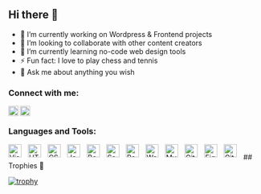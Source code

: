 ## Hi there 👋

- 🔭 I’m currently working on Wordpress & Frontend projects
- 👯 I’m looking to collaborate with other content creators
- 🌱 I’m currently learning no-code web design tools
- ⚡ Fun fact: I love to play chess  and tennis
- 💬 Ask me about anything you wish

### Connect with me:
[<img align="left" alt=" Instagram" width="20px" src="https://camo.githubusercontent.com/81d4e35dffabab3115dab75ffe03267aabb0753445682151944062cf0e7f8cac/68747470733a2f2f73696d706c6569636f6e732e6e6f772e73682f696e7374616772616d2f343935663765" data-canonical-src="https://simpleicons.now.sh/instagram/495f7e" style="max-width: 100%;">](https://instagram.com/mladens30)

[<img align="left" alt="Stefanie's LinkedIn" width="20px" src="https://camo.githubusercontent.com/3c03a1cf6325b25101dba7e84b3a6776bb222f338d6d3b294b22899c3b051273/68747470733a2f2f73696d706c6569636f6e732e6e6f772e73682f6c696e6b6564696e2f343935663765" data-canonical-src="https://simpleicons.now.sh/linkedin/495f7e" style="max-width: 100%;">](https://www.linkedin.com/in/mladen-sancanin-6115702bb/)
<br>

### Languages and Tools:

<img align="left" alt="Visual Studio Code" width="26px" src="https://cdn.jsdelivr.net/gh/devicons/devicon/icons/vscode/vscode-original.svg" style="padding-right:10px;" />
<img align="left" alt="HTML5" width="26px" src="https://cdn.jsdelivr.net/gh/devicons/devicon/icons/html5/html5-original.svg" style="padding-right:10px;" />
<img align="left" alt="CSS3" width="26px" src="https://cdn.jsdelivr.net/gh/devicons/devicon/icons/css3/css3-original.svg" style="padding-right:10px;" />
<img align="left" alt="JavaScript" width="26px" src="https://cdn.jsdelivr.net/gh/devicons/devicon/icons/javascript/javascript-original.svg" style="padding-right:10px;" />
<img align="left" alt="Bootstrap" width="26px" src="https://cdn.jsdelivr.net/gh/devicons/devicon/icons/bootstrap/bootstrap-original.svg" style="padding-right:10px;" />
<img align="left" alt="Sass" width="26px" src="https://cdn.jsdelivr.net/gh/devicons/devicon/icons/sass/sass-original.svg" style="padding-right:10px;" />
<img align="left" alt="React" width="26px" src="https://cdn.jsdelivr.net/gh/devicons/devicon/icons/react/react-original.svg" style="padding-right:10px;" />
<img align="left" alt="WordPress" width="26px" src="https://cdn.jsdelivr.net/gh/devicons/devicon/icons/wordpress/wordpress-original.svg" style="padding-right:10px;" />
<img align="left" alt="MySQL" width="26px" src="https://cdn.jsdelivr.net/gh/devicons/devicon/icons/mysql/mysql-original.svg" style="padding-right:10px;" />
<img align="left" alt="Git" width="26px" src="https://cdn.jsdelivr.net/gh/devicons/devicon/icons/git/git-original.svg" style="padding-right:10px;" />
<img align="left" alt="Figma" width="26px" src="https://cdn.jsdelivr.net/gh/devicons/devicon/icons/figma/figma-original.svg" style="padding-right:10px;" />
<img align="left" alt="GitHub" width="26px" src="https://user-images.githubusercontent.com/3369400/139447912-e0f43f33-6d9f-45f8-be46-2df5bbc91289.png" style="padding-right:10px;" />

<br>
## Trophies 🙌

 [![trophy](https://github-profile-trophy.vercel.app/?username=mladens22)](https://github.com/ryo-ma/github-profile-trophy)
<!--
**mladens22/mladens22** is a ✨ _special_ ✨ repository because its `README.md` (this file) appears on your GitHub profile.
